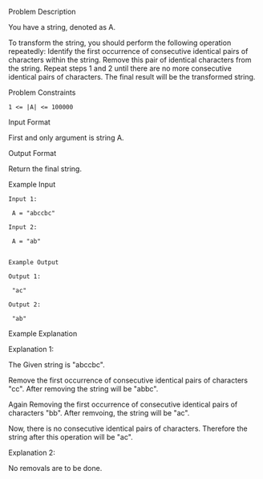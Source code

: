 Problem Description

You have a string, denoted as A.

To transform the string, you should perform the following operation repeatedly:
Identify the first occurrence of consecutive identical pairs of characters within the string.
Remove this pair of identical characters from the string.
Repeat steps 1 and 2 until there are no more consecutive identical pairs of characters.
The final result will be the transformed string.


Problem Constraints
    
    1 <= |A| <= 100000



Input Format

First and only argument is string A.



Output Format

Return the final string.



Example Input
    
    Input 1:
    
     A = "abccbc"
    
    Input 2:
    
     A = "ab"
    
    
    Example Output
    
    Output 1:
    
     "ac"
    
    Output 2:
    
     "ab"


Example Explanation

Explanation 1:

The Given string is "abccbc".

Remove the first occurrence of consecutive identical pairs of characters "cc".
After removing the string will be "abbc".

Again Removing the first occurrence of consecutive identical pairs of characters "bb".
After remvoing, the string will be "ac".

Now, there is no consecutive identical pairs of characters.
Therefore the string after this operation will be "ac".

Explanation 2:

 No removals are to be done.